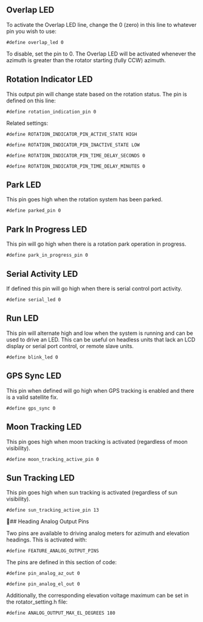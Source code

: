 ## Overlap LED

To activate the Overlap LED line, change the 0 (zero) in this line to whatever pin you wish to use:

`#define overlap_led 0`

To disable, set the pin to 0.  The Overlap LED will be activated whenever the azimuth is greater than the rotator 
starting (fully CCW) azimuth.

## Rotation Indicator LED

This output pin will change state based on the rotation status.  The pin is defined on this line:

`#define rotation_indication_pin 0`

Related settings:

`#define ROTATION_INDICATOR_PIN_ACTIVE_STATE HIGH`

`#define ROTATION_INDICATOR_PIN_INACTIVE_STATE LOW`

`#define ROTATION_INDICATOR_PIN_TIME_DELAY_SECONDS 0`

`#define ROTATION_INDICATOR_PIN_TIME_DELAY_MINUTES 0`

## Park LED

This pin goes high when the rotation system has been parked.

`#define parked_pin 0  `

## Park In Progress LED

This pin will go high when there is a rotation park operation in progress.

`#define park_in_progress_pin 0 `

## Serial Activity LED

If defined this pin will go high when there is serial control port activity.

`#define serial_led 0 `

## Run LED

This pin will alternate high and low when the system is running and can be used to drive an LED.  This can be useful on headless units that lack an LCD display or serial port control, or remote slave units.

`#define blink_led 0`

## GPS Sync LED

This pin when defined will go high when GPS tracking is enabled and there is a valid satellite fix. 

`#define gps_sync 0`

## Moon Tracking LED

This pin goes high when moon tracking is activated (regardless of moon visibility).

`#define moon_tracking_active_pin 0 `

## Sun Tracking LED

This pin goes high when sun tracking is activated (regardless of sun visibility).

`#define sun_tracking_active_pin 13 `

## Heading Analog Output Pins

Two pins are available to driving analog meters for azimuth and elevation headings.  This is activated with:

`#define FEATURE_ANALOG_OUTPUT_PINS`

The pins are defined in this section of code:

`#define pin_analog_az_out 0`

`#define pin_analog_el_out 0`

Additionally, the corresponding elevation voltage maximum can be set in the rotator_setting.h file:

`#define ANALOG_OUTPUT_MAX_EL_DEGREES 180`
